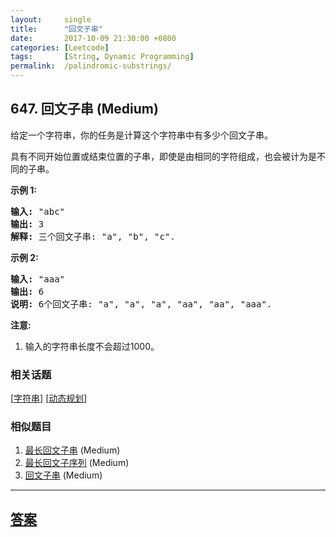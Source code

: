 ```yaml
---
layout:     single
title:      "回文子串"
date:       2017-10-09 21:30:00 +0800
categories: [Leetcode]
tags:       [String, Dynamic Programming]
permalink:  /palindromic-substrings/
---
```


## 647. 回文子串 (Medium)

<p>给定一个字符串，你的任务是计算这个字符串中有多少个回文子串。</p>

<p>具有不同开始位置或结束位置的子串，即使是由相同的字符组成，也会被计为是不同的子串。</p>

<p><strong>示例 1:</strong></p>

<pre>
<strong>输入:</strong> &quot;abc&quot;
<strong>输出:</strong> 3
<strong>解释:</strong> 三个回文子串: &quot;a&quot;, &quot;b&quot;, &quot;c&quot;.
</pre>

<p><strong>示例 2:</strong></p>

<pre>
<strong>输入:</strong> &quot;aaa&quot;
<strong>输出:</strong> 6
<strong>说明:</strong> 6个回文子串: &quot;a&quot;, &quot;a&quot;, &quot;a&quot;, &quot;aa&quot;, &quot;aa&quot;, &quot;aaa&quot;.
</pre>

<p><strong>注意:</strong></p>

<ol>
	<li>输入的字符串长度不会超过1000。</li>
</ol>

### 相关话题
  [[字符串](https://github.com/openset/leetcode/tree/master/tag/string/README.md)]
  [[动态规划](https://github.com/openset/leetcode/tree/master/tag/dynamic-programming/README.md)]

### 相似题目
  1. [最长回文子串](/longest-palindromic-substring) (Medium)
  1. [最长回文子序列](/longest-palindromic-subsequence) (Medium)
  1. [回文子串](/palindromic-substrings) (Medium)

---

## [答案](https://github.com/openset/leetcode/tree/master/problems/palindromic-substrings)
